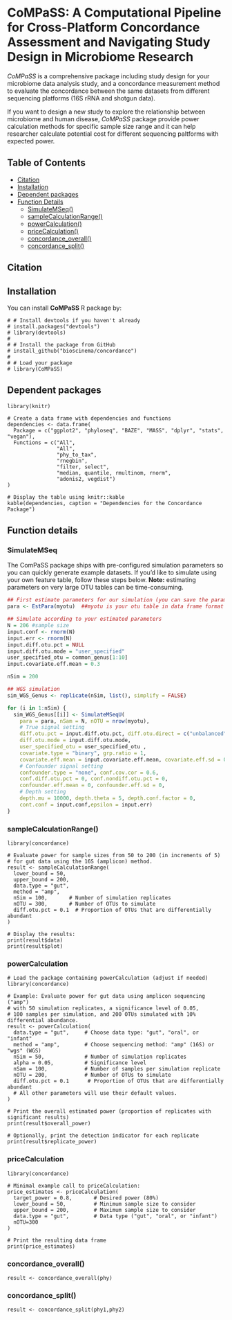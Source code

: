 # CoMPaSS: A Computational Pipeline for Cross-Platform Concordance Assessment and Navigating Study Design in Microbiome Research

*CoMPaSS* is a comprehensive package including study design for your microbiome data analysis study, and a concordance measurement method to evaluate the concordance between the same datasets from different sequencing platforms (16S rRNA and shotgun data).

If you want to design a new study to explore the relationship between microbiome and human disease, *CoMPaSS* package provide power calculation methods for specific sample size range and it can help researcher calculate potential cost for different sequencing paltforms with expected power.

## Table of Contents

-   [Citation](#citation)
-   [Installation](#installation)
-   [Dependent packages](#dependencies)
-   [Function Details](#function-details)
    -   [SimulateMSeq()](#SimulateMSeq)
    -   [sampleCalculationRange()](#sample-calculation)
    -   [powerCalculation()](#power-calculation)
    -   [priceCalculation()](#price-calculation)
    -   [concordance_overall()](#concordance-overall)
    -   [concordance_split()](#concordance_split)

## Citation

## Installation

You can install **CoMPaSS** R package by:

```{r}
# # Install devtools if you haven't already
# install.packages("devtools")
# library(devtools)
# 
# # Install the package from GitHub
# install_github("bioscinema/concordance")
# 
# # Load your package
# library(CoMPaSS)
```

## Dependent packages

```{r}
library(knitr)

# Create a data frame with dependencies and functions
dependencies <- data.frame(
  Package = c("ggplot2", "phyloseq", "BAZE", "MASS", "dplyr", "stats", "vegan"),
  Functions = c("All",
                "All",
                "phy_to_tax",
                "rnegbin",
                "filter, select",
                "median, quantile, rmultinom, rnorm",
                "adonis2, vegdist")
)

# Display the table using knitr::kable
kable(dependencies, caption = "Dependencies for the Concordance Package")

```

## Function details

### SimulateMSeq

The ComPaSS package ships with pre-configured simulation parameters so you can quickly generate example datasets. If you’d like to simulate using your own feature table, follow these steps below. **Note:** estimating parameters on very large OTU tables can be time-consuming.

```r
## First estimate parameters for our simulation (you can save the parameter as RData to do more simuation in the future)
para <- EstPara(myotu)  ##myotu is your otu table in data frame format

## Simulate according to your estimated parameters
N = 206 #sample size
input.conf <- rnorm(N)
input.err <- rnorm(N)
input.diff.otu.pct = NULL
input.diff.otu.mode = "user_specified"
user_specified_otu = common_genus[1:10]
input.covariate.eff.mean = 0.3

nSim = 200

## WGS simulation
sim_WGS_Genus <- replicate(nSim, list(), simplify = FALSE)

for (i in 1:nSim) {
  sim_WGS_Genus[[i]] <- SimulateMSeqU(
    para = para, nSam = N, nOTU = nrow(myotu),
    # True signal setting
    diff.otu.pct = input.diff.otu.pct, diff.otu.direct = c("unbalanced"), 
    diff.otu.mode = input.diff.otu.mode,
    user_specified_otu = user_specified_otu ,
    covariate.type = "binary", grp.ratio = 1,
    covariate.eff.mean = input.covariate.eff.mean, covariate.eff.sd = 0,
    # Confounder signal setting
    confounder.type = "none", conf.cov.cor = 0.6,
    conf.diff.otu.pct = 0, conf.nondiff.otu.pct = 0,
    confounder.eff.mean = 0, confounder.eff.sd = 0,
    # Depth setting
    depth.mu = 10000, depth.theta = 5, depth.conf.factor = 0,
    cont.conf = input.conf,epsilon = input.err)
}
```

### sampleCalculationRange()

```{r sampleCalculationRange sample,echo=TRUE, eval=FALSE}
library(concordance)

# Evaluate power for sample sizes from 50 to 200 (in increments of 5)
# for gut data using the 16S (amplicon) method.
result <- sampleCalculationRange(
  lower_bound = 50,
  upper_bound = 200,
  data.type = "gut",
  method = "amp",
  nSim = 100,       # Number of simulation replicates
  nOTU = 300,       # Number of OTUs to simulate
  diff.otu.pct = 0.1  # Proportion of OTUs that are differentially abundant
)

# Display the results:
print(result$data)
print(result$plot)

```

### powerCalculation

```{r}
# Load the package containing powerCalculation (adjust if needed)
library(concordance)

# Example: Evaluate power for gut data using amplicon sequencing ("amp")
# with 50 simulation replicates, a significance level of 0.05,
# 100 samples per simulation, and 200 OTUs simulated with 10% differential abundance.
result <- powerCalculation(
  data.type = "gut",     # Choose data type: "gut", "oral", or "infant"
  method = "amp",        # Choose sequencing method: "amp" (16S) or "wgs" (WGS)
  nSim = 50,             # Number of simulation replicates
  alpha = 0.05,          # Significance level
  nSam = 100,            # Number of samples per simulation replicate
  nOTU = 200,            # Number of OTUs to simulate
  diff.otu.pct = 0.1      # Proportion of OTUs that are differentially abundant
  # All other parameters will use their default values.
)

# Print the overall estimated power (proportion of replicates with significant results)
print(result$overall_power)

# Optionally, print the detection indicator for each replicate
print(result$replicate_power)
```

### priceCalculation

```{r}
library(concordance)

# Minimal example call to priceCalculation:
price_estimates <- priceCalculation(
  target_power = 0.8,       # Desired power (80%)
  lower_bound = 50,         # Minimum sample size to consider
  upper_bound = 200,        # Maximum sample size to consider
  data.type = "gut",        # Data type ("gut", "oral", or "infant")
  nOTU=300
)

# Print the resulting data frame
print(price_estimates)

```


### concordance_overall()
```{r}
result <- concordance_overall(phy)
```

### concordance_split()
```{r}
result <- concordance_split(phy1,phy2)
```
